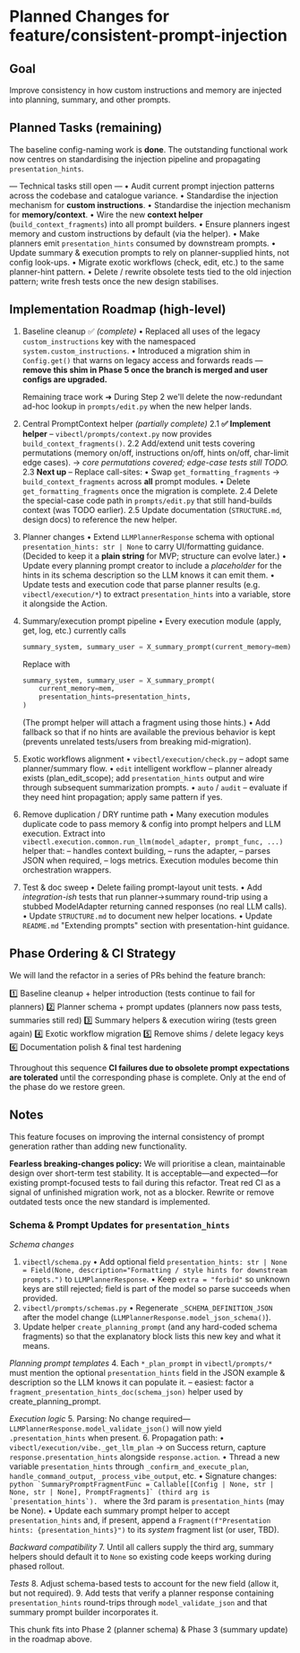# Planned Changes for feature/consistent-prompt-injection

## Goal
Improve consistency in how custom instructions and memory are injected into planning, summary, and other prompts.

## Planned Tasks (remaining)
The baseline config-naming work is **done**. The outstanding functional work now centres on standardising the injection pipeline and propagating `presentation_hints`.

— Technical tasks still open —
• Audit current prompt injection patterns across the codebase and catalogue variance.
• Standardise the injection mechanism for **custom instructions**.
• Standardise the injection mechanism for **memory/context**.
• Wire the new **context helper** (`build_context_fragments`) into all prompt builders.
• Ensure planners ingest memory and custom instructions by default (via the helper).
• Make planners emit `presentation_hints` consumed by downstream prompts.
• Update summary & execution prompts to rely on planner-supplied hints, not config look-ups.
• Migrate exotic workflows (check, edit, etc.) to the same planner-hint pattern.
• Delete / rewrite obsolete tests tied to the old injection pattern; write fresh tests once the new design stabilises.

## Implementation Roadmap (high-level)

1. Baseline cleanup ✅  *(complete)*
   • Replaced all uses of the legacy `custom_instructions` key with the namespaced `system.custom_instructions`.
   • Introduced a migration shim in `Config.get()` that warns on legacy access and forwards reads — **remove this shim in Phase 5 once the branch is merged and user configs are upgraded.**

   Remaining trace work ➜ During Step 2 we'll delete the now-redundant ad-hoc lookup in `prompts/edit.py` when the new helper lands.

2. Central PromptContext helper *(partially complete)*
   2.1  **✅ Implement helper** – `vibectl/prompts/context.py` now provides `build_context_fragments()`.
   2.2  Add/extend unit tests covering permutations (memory on/off, instructions on/off, hints on/off, char-limit edge cases).  → *core permutations covered; edge-case tests still TODO.*
   2.3  **Next up** – Replace call-sites:
        • Swap `get_formatting_fragments` → `build_context_fragments` across **all** prompt modules.
        • Delete `get_formatting_fragments` once the migration is complete.
   2.4  Delete the special-case code path in `prompts/edit.py` that still hand-builds context (was TODO earlier).
   2.5  Update documentation (`STRUCTURE.md`, design docs) to reference the new helper.

3. Planner changes
   • Extend `LLMPlannerResponse` schema with optional `presentation_hints: str | None` to carry UI/formatting guidance. (Decided to keep it a **plain string** for MVP; structure can evolve later.)
   • Update every planning prompt creator to include a *placeholder* for the hints in its schema description so the LLM knows it can emit them.
   • Update tests and execution code that parse planner results (e.g. `vibectl/execution/*`) to extract `presentation_hints` into a variable, store it alongside the Action.

4. Summary/execution prompt pipeline
   • Every execution module (apply, get, log, etc.) currently calls
      ```python
      summary_system, summary_user = X_summary_prompt(current_memory=mem)
      ```
      Replace with
      ```python
      summary_system, summary_user = X_summary_prompt(
          current_memory=mem,
          presentation_hints=presentation_hints,
      )
      ```
      (The prompt helper will attach a fragment using those hints.)
   • Add fallback so that if no hints are available the previous behavior is kept (prevents unrelated tests/users from breaking mid-migration).

5. Exotic workflows alignment
   • `vibectl/execution/check.py` – adopt same planner/summary flow.
   • `edit` intelligent workflow – planner already exists (plan_edit_scope); add `presentation_hints` output and wire through subsequent summarization prompts.
   • `auto` / `audit` – evaluate if they need hint propagation; apply same pattern if yes.

6. Remove duplication / DRY runtime path
   • Many execution modules duplicate code to pass memory & config into prompt helpers and LLM execution. Extract into
     `vibectl.execution.common.run_llm(model_adapter, prompt_func, ...)` helper that:
     – handles context building,
     – runs the adapter,
     – parses JSON when required,
     – logs metrics.
     Execution modules become thin orchestration wrappers.

7. Test & doc sweep
   • Delete failing prompt-layout unit tests.
   • Add *integration-ish* tests that run planner→summary round-trip using a stubbed ModelAdapter returning canned responses (no real LLM calls).
   • Update `STRUCTURE.md` to document new helper locations.
   • Update `README.md` "Extending prompts" section with presentation-hint guidance.

## Phase Ordering & CI Strategy

We will land the refactor in a series of PRs behind the feature branch:

1️⃣ Baseline cleanup + helper introduction (tests continue to fail for planners)
2️⃣ Planner schema + prompt updates (planners now pass tests, summaries still red)
3️⃣ Summary helpers & execution wiring (tests green again)
4️⃣ Exotic workflow migration
5️⃣ Remove shims / delete legacy keys
6️⃣ Documentation polish & final test hardening

Throughout this sequence **CI failures due to obsolete prompt expectations are tolerated** until the corresponding phase is complete. Only at the end of the phase do we restore green.

## Notes
This feature focuses on improving the internal consistency of prompt generation rather than adding new functionality.

**Fearless breaking-changes policy:** We will prioritise a clean, maintainable design over short-term test stability. It is acceptable—and expected—for existing prompt-focused tests to fail during this refactor. Treat red CI as a signal of unfinished migration work, not as a blocker. Rewrite or remove outdated tests once the new standard is implemented.

### Schema & Prompt Updates for `presentation_hints`

*Schema changes*
1.  `vibectl/schema.py`
    • Add optional field `presentation_hints: str | None = Field(None, description="Formatting / style hints for downstream prompts.")` to `LLMPlannerResponse`.
    • Keep `extra = "forbid"` so unknown keys are still rejected; field is part of the model so parse succeeds when provided.
2.  `vibectl/prompts/schemas.py`
    • Regenerate `_SCHEMA_DEFINITION_JSON` after the model change (`LLMPlannerResponse.model_json_schema()`).
3.  Update helper `create_planning_prompt` (and any hard-coded schema fragments) so that the explanatory block lists this new key and what it means.

*Planning prompt templates*
4.  Each `*_plan_prompt` in `vibectl/prompts/*` must mention the optional `presentation_hints` field in the JSON example & description so the LLM knows it can populate it.
    – easiest: factor a `fragment_presentation_hints_doc(schema_json)` helper used by create_planning_prompt.

*Execution logic*
5.  Parsing: No change required—`LLMPlannerResponse.model_validate_json()` will now yield `.presentation_hints` when present.
6.  Propagation path:
    • `vibectl/execution/vibe._get_llm_plan` → on Success return, capture `response.presentation_hints` alongside `response.action`.
    • Thread a new variable `presentation_hints` through `_confirm_and_execute_plan`, `handle_command_output`, `_process_vibe_output`, etc.
    • Signature changes:
      ```python
      `SummaryPromptFragmentFunc = Callable[[Config | None, str | None, str | None], PromptFragments]` (third arg is `presentation_hints`).
      ```
      where the 3rd param is `presentation_hints` (may be None).
    • Update each summary prompt helper to accept `presentation_hints` and, if present, append a `Fragment(f"Presentation hints: {presentation_hints}")` to its *system* fragment list (or user, TBD).

*Backward compatibility*
7.  Until all callers supply the third arg, summary helpers should default it to `None` so existing code keeps working during phased rollout.

*Tests*
8.  Adjust schema-based tests to account for the new field (allow it, but not required).
9.  Add tests that verify a planner response containing `presentation_hints` round-trips through `model_validate_json` and that summary prompt builder incorporates it.

This chunk fits into Phase 2 (planner schema) & Phase 3 (summary update) in the roadmap above.
